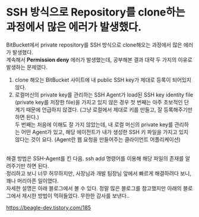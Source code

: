 # SSH 방식으로 Repository를 clone하는 과정에서 많은 에러가 발생했다. <br>
BitBucket에서 private repository를 SSH 방식으로 clone해오는 과정에서 많은 에러가 발생했다. <br>
계속해서 **Permission deny** 에러가 발생했는데, 공부해본 결과 대략 두 가지의 이유로 발생하는 문제였다.
1. clone 해오는 BitBucket 사이트에 내 public SSH key가 제대로 등록이 되어있지 않다.
2. 로컬머신의 private key를 관리하는 SSH Agent가 load된 SSH key identity file (private key를 저장한 file)을 가지고 있지 않은 경우
첫 번째는 아주 초보적인 단계기 때문에 언급하지 않겠다. (그냥 로컬에서 제대로 키를 만들고, 잘 등록해주기만 하면 된다.) <br>
두 번째는 처음에 이해도 잘 가지 않았는데, 내 로컬 머신의 private key를 관리하는 어떤 Agent가 있고, 해당 에이전트가 내가 생성한 SSH 키 파일을 가지고 있지 않다는 것이 요다. 
(Agent란 웹 요청을 만들어주는 클라이언트 어플리케이션) <br> <br>

해결 방법은 SSH-Agent를 킨 다음. ssh add 명령어를 이용해 해당 파일의 존재를 알려주기만 하면 된다. <br> 
정리하고 보니 너무 허무하지만, 사장님과 개발 팀장님 앞에서 빠르게 해결하려다 보니, 꽤나 머리아픈 일이였다. <br>
자세한 설명은 아래 블로그에서 볼 수 있다. 정말 많은 블로그를 참고했지만 아래의 블로그에서 제시한 방법이 먹혀들었다. 무한한 감사를 보낸다..

https://beagle-dev.tistory.com/185
